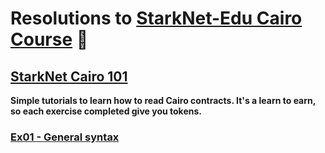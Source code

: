 # Resolutions to [StarkNet-Edu Cairo Course](https://github.com/starknet-edu) 🌱

## [StarkNet Cairo 101](https://github.com/starknet-edu/starknet-cairo-101)

**Simple tutorials to learn how to read Cairo contracts. It's a learn to earn, so each exercise completed give you tokens.**

### [Ex01 - General syntax](https://goerli.voyager.online/contract/0x29e2801df18d7333da856467c79aa3eb305724db57f386e3456f85d66cbd58b)

